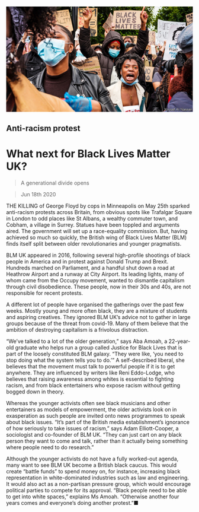 ![](./images/20200620_BRP004_0.jpg)

## Anti-racism protest

# What next for Black Lives Matter UK?

> A generational divide opens

> Jun 18th 2020

THE KILLING of George Floyd by cops in Minneapolis on May 25th sparked anti-racism protests across Britain, from obvious spots like Trafalgar Square in London to odd places like St Albans, a wealthy commuter town, and Cobham, a village in Surrey. Statues have been toppled and arguments aired. The government will set up a race-equality commission. But, having achieved so much so quickly, the British wing of Black Lives Matter (BLM) finds itself split between older revolutionaries and younger pragmatists.

BLM UK appeared in 2016, following several high-profile shootings of black people in America and in protest against Donald Trump and Brexit. Hundreds marched on Parliament, and a handful shut down a road at Heathrow Airport and a runway at City Airport. Its leading lights, many of whom came from the Occupy movement, wanted to dismantle capitalism through civil disobedience. These people, now in their 30s and 40s, are not responsible for recent protests.

A different lot of people have organised the gatherings over the past few weeks. Mostly young and more often black, they are a mixture of students and aspiring creatives. They ignored BLM UK’s advice not to gather in large groups because of the threat from covid-19. Many of them believe that the ambition of destroying capitalism is a frivolous distraction.

“We’ve talked to a lot of the older generation,” says Aba Amoah, a 22-year-old graduate who helps run a group called Justice for Black Lives that is part of the loosely constituted BLM galaxy. “They were like, ‘you need to stop doing what the system tells you to do.’” A self-described liberal, she believes that the movement must talk to powerful people if it is to get anywhere. They are influenced by writers like Reni Eddo-Lodge, who believes that raising awareness among whites is essential to fighting racism, and from black entertainers who expose racism without getting bogged down in theory.

Whereas the younger activists often see black musicians and other entertainers as models of empowerment, the older activists look on in exasperation as such people are invited onto news programmes to speak about black issues. “It’s part of the British media establishment’s ignorance of how seriously to take issues of racism,” says Adam Elliott-Cooper, a sociologist and co-founder of BLM UK. “They can just cart on any black person they want to come and talk, rather than it actually being something where people need to do research.”

Although the younger activists do not have a fully worked-out agenda, many want to see BLM UK become a British black caucus. This would create “battle funds” to spend money on, for instance, increasing black representation in white-dominated industries such as law and engineering. It would also act as a non-partisan pressure group, which would encourage political parties to compete for its approval. “Black people need to be able to get into white spaces,” explains Ms Amoah. “Otherwise another four years comes and everyone’s doing another protest.”■